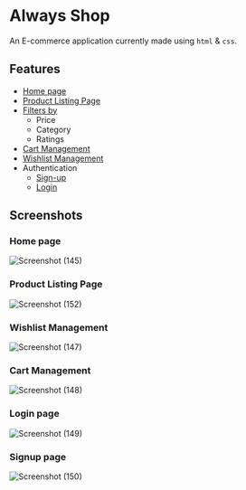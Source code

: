 # Always Shop

An E-commerce application currently made using `html` & `css`.

## Features
- [Home page](https://always-shop.netlify.app/)
- [Product Listing Page](https://always-shop.netlify.app/pages/product.html)
- [Filters by](https://always-shop.netlify.app/pages/product.html)
    - Price
    - Category
    - Ratings
- [Cart Management](https://always-shop.netlify.app/pages/cart.html)
- [Wishlist Management](https://always-shop.netlify.app/pages/wishlist.html)
- Authentication
    - [Sign-up](https://always-shop.netlify.app/pages/signup.html)
    - [Login](https://always-shop.netlify.app/pages/login.html)

## Screenshots
### Home page
![Screenshot (145)](https://user-images.githubusercontent.com/40385118/155154613-09b3109f-937b-4cef-865a-25f23cd3a5e1.png)

### Product Listing Page
![Screenshot (152)](https://user-images.githubusercontent.com/40385118/155157264-018e08f1-a200-4acb-a1ce-d6a816bf3e54.png)

### Wishlist Management

![Screenshot (147)](https://user-images.githubusercontent.com/40385118/155154657-3f391ad4-6c15-452d-b7d5-6c92cfa38db9.png)

### Cart Management
![Screenshot (148)](https://user-images.githubusercontent.com/40385118/155154687-b65910d6-3529-43d2-908d-ec8e7e6776d3.png)

### Login page
![Screenshot (149)](https://user-images.githubusercontent.com/40385118/155154703-80f4d574-febd-469b-809e-660b184a01b0.png)

### Signup page
![Screenshot (150)](https://user-images.githubusercontent.com/40385118/155154716-8f89b7d6-6371-4ca9-8462-caa1acb5ffa7.png)
